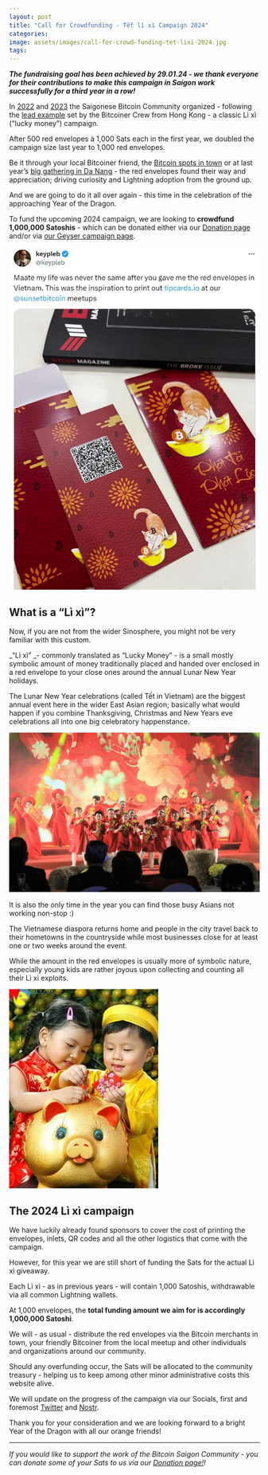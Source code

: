 ```yaml
---
layout: post
title: "Call for Crowdfunding - Tết lì xì Campaign 2024"
categories: 
image: assets/images/call-for-crowd-funding-tet-lixi-2024.jpg
tags: 
---
```

***The fundraising goal has been achieved by 29.01.24 - we thank everyone for their contributions to make this campaign in Saigon work successfully for a third year in a row!***

In [2022](https://bitcoinsaigon.org/li-xi-2022/) and [2023](https://bitcoinsaigon.org/li-xi-2023/) the Saigonese Bitcoin Community organized - following the [lead example](https://www.bitcoin.org.hk/laisee/) set by the Bitcoiner Crew from Hong Kong - a classic Lì xì (“lucky money”) campaign.

After 500 red envelopes à 1,000 Sats each in the first year, we doubled the campaign size last year to 1,000 red envelopes.

Be it through your local Bitcoiner friend, the [Bitcoin spots in town](https://bitcoinsaigon.org/sats-bitcoin-merchants-directory-saigon) or at last year’s [big gathering in Da Nang](https://bitcoinsaigon.org/lightningcon-vietnam-2023/) - the red envelopes found their way and appreciation; driving curiosity and Lightning adoption from the ground up.

And we are going to do it all over again - this time in the celebration of the approaching Year of the Dragon.

To fund the upcoming 2024 campaign, we are looking to **crowdfund 1,000,000 Satoshis** - which can be donated either via our [Donation page](https://bitcoinsaigon.org/donate-satoshis) and/or via [our Geyser campaign page](https://geyser.fund/project/tetlixi2024/).

![Li Xi](/assets/images/call-for-crowd-funding-tet-lixi-2024-1.jpg)

## What is a “Lì xì”?

Now, if you are not from the wider Sinosphere, you might not be very familiar with this custom.

_“Lì xì” _- commonly translated as “Lucky Money” - is a small mostly symbolic amount of money traditionally placed and handed over enclosed in a red envelope to your close ones around the annual Lunar New Year holidays.

The Lunar New Year celebrations (called Tết in Vietnam) are the biggest annual event here in the wider East Asian region; basically what would happen if you combine Thanksgiving, Christmas and New Years eve celebrations all into one big celebratory happenstance.

![Li Xi](/assets/images/call-for-crowd-funding-tet-lixi-2024-2.jpg)

It is also the only time in the year you can find those busy Asians not working non-stop :) 

The Vietnamese diaspora returns home and people in the city travel back to their hometowns in the countryside while most businesses close for at least one or two weeks around the event.

While the amount in the red envelopes is usually more of symbolic nature, especially young kids are rather joyous upon collecting and counting all their Lì xì exploits.

![Li Xi](/assets/images/call-for-crowd-funding-tet-lixi-2024-3.jpg)

## The 2024 Lì xì campaign

We have luckily already found sponsors to cover the cost of printing the envelopes, inlets, QR codes and all the other logistics that come with the campaign.

However, for this year we are still short of funding the Sats for the actual Lì xì giveaway.

Each Lì xì - as in previous years - will contain 1,000 Satoshis, withdrawable via all common Lightning wallets. 

At 1,000 envelopes, the **total funding amount we aim for is accordingly 1,000,000 Satoshi**.

We will - as usual - distribute the red envelopes via the Bitcoin merchants in town, your friendly Bitcoiner from the local meetup and other individuals and organizations around our community.

Should any overfunding occur, the Sats will be allocated to the community treasury - helping us to keep among other minor administrative costs this website alive.

We will update on the progress of the campaign via our Socials, first and foremost [Twitter](https://twitter.com/BitcoinSaigon) and [Nostr](https://iris.to/npub13ek3cargj3wtuduut5y0jkdlqkmvxmrvzzex96krzejjj580t9ashr4946).

Thank you for your consideration and we are looking forward to a bright Year of the Dragon with all our orange friends!

---

*If you would like to support the work of the Bitcoin Saigon Community - you can donate some of your Sats to us via our [Donation page!](https://bitcoinsaigon.org/donate-satoshis)!*